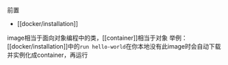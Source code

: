 前置
- [[docker/installation]]

image相当于面向对象编程中的类，[[container]]相当于对象
举例：[[docker/installation]]中的`run hello-world`在你本地没有此image时会自动下载并实例化成container，再运行